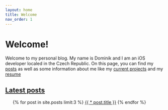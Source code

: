 ```yaml
---
layout: home
title: Welcome
nav_order: 1
---
```


# Welcome!

Welcome to my personal blog. My name is Dominik and I am an iOS developer localed in the Czech Republic. On this page, you can find my [posts](https://dominikgrodl.github.io/posts/) as well as some information about me like my [current projects]() and my [resume]()

## [Latest posts](/posts/)

<ul>
  {% for post in site.posts limit:3 %}
   <a href="{{ post.url }}">{{ * post.title }}</a>
{% endfor %}
</ul>
